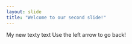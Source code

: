 ```yaml
---
layout: slide
title: "Welcome to our second slide!"
---
```

My new texty text
Use the left arrow to go back!
